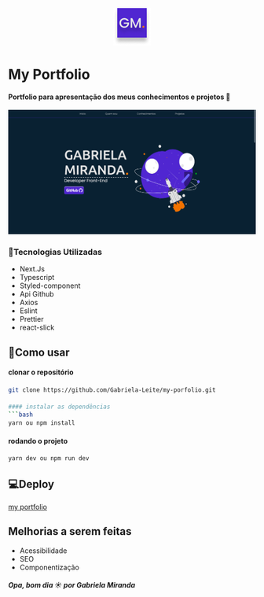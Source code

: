 <div align="center"><img src="./.github/logo.png" /></div>

# My Portfolio
#### Portfolio para apresentação dos meus conhecimentos e projetos 🚀

![Home](./.github/banner.png)

### 🧪Tecnologias Utilizadas
- Next.Js
- Typescript
- Styled-component
- Api Github
- Axios
- Eslint
- Prettier
- react-slick



## 🚀Como usar

#### clonar o repositório
```bash
git clone https://github.com/Gabriela-Leite/my-porfolio.git

#### instalar as dependências
```bash
yarn ou npm install
```

#### rodando o projeto
```bash
yarn dev ou npm run dev
```

## 💻Deploy
[my portfolio](https://gabriela-miranda.vercel.app/)

## Melhorias a serem feitas
- Acessibilidade
- SEO
- Componentização

##### Opa, bom dia ☀️ por Gabriela Miranda
